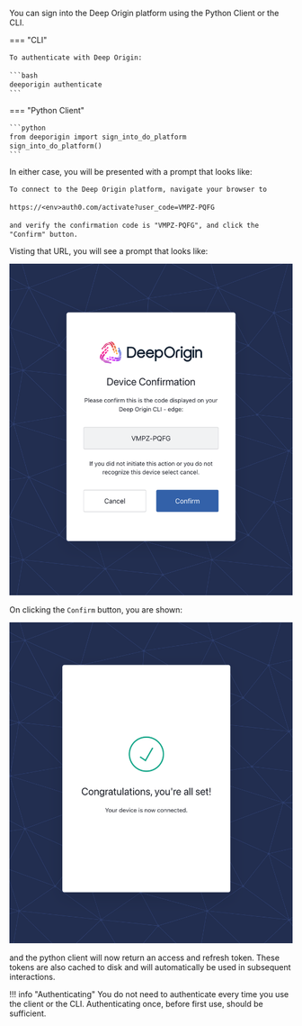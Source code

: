 You can sign into the Deep Origin platform using the Python Client or the CLI. 


=== "CLI"

    To authenticate with Deep Origin:

    ```bash
    deeporigin authenticate
    ```

=== "Python Client"
    

    ```python
    from deeporigin import sign_into_do_platform
    sign_into_do_platform()
    ```


In either case, you will be presented with a prompt that looks like:

```
To connect to the Deep Origin platform, navigate your browser to 

https://<env>auth0.com/activate?user_code=VMPZ-PQFG

and verify the confirmation code is "VMPZ-PQFG", and click the "Confirm" button.
```
Visting that URL, you will see a prompt that looks like:

![](../images/auth-code.png)

On clicking the `Confirm` button, you are shown:

![](../images/auth-confirm.png)

and the python client will now return an access and refresh 
token. These tokens are also cached to disk and will automatically
be used in subsequent interactions. 

!!! info "Authenticating"
    You do not need to authenticate every time you use the client or the CLI. Authenticating once, before first use, should be sufficient.

